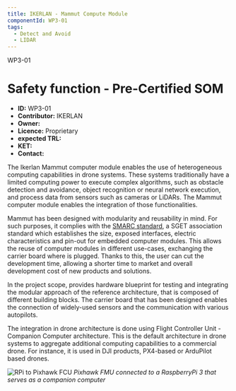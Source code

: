```yaml
---
title: IKERLAN - Mammut Compute Module
componentId: WP3-01
tags:
  - Detect and Avoid
  - LIDAR
---
```


WP3-01

# Safety function - Pre-Certified SOM

- __ID:__ WP3-01
- __Contributor:__ IKERLAN
- __Owner:__
- __Licence:__ Proprietary
- __expected TRL:__
- __KET:__
- __Contact:__

The Ikerlan Mammut computer module enables the use of heterogeneous computing capabilities in drone
systems. These systems traditionally have a limited computing power to execute complex algorithms,
such as obstacle detection and avoidance, object recognition or neural network execution, and process
data from sensors such as cameras or LiDARs.  The Mammut computer module enables the integration of
those functionalities.

Mammut has been designed with modularity and reusability in mind. For such purposes, it complies with the
[SMARC standard](https://sget.org/), a SGET association standard which establishes the size, exposed
interfaces, electric characteristics and pin-out for embedded computer modules. This allows the reuse of
computer modules in different use-cases, exchanging the carrier board where is plugged. Thanks to this,
the user can cut the development time, allowing a shorter time to market and overall development
cost of new products and solutions.

In the project scope, provides hardware blueprint for testing and integrating the modular approach of the reference architecture,
that is composed of different building blocks. The carrier board that has been designed enables the connection of widely-used sensors
and the communication with various autopilots.

The integration in drone architecture is done using Flight Controller Unit - Companion Computer architecture. This is the default architecture
in drone systems to aggregate additional computing capabilities to a commercial drone. For instance, it is used in DJI products, PX4-based or ArduPilot based drones.

![](https://external-content.duckduckgo.com/iu/?u=https%3A%2F%2Fdiscuss.ardupilot.org%2Fuploads%2Fdefault%2Foriginal%2F2X%2Fd%2Fda4a5fa812b41784bc33335e041d3f0aeaf4788f.jpg&f=1&nofb=1 "RPi to Pixhawk FCU")
_Pixhawk FMU connected to a RaspberryPi 3 that serves as a companion computer_

